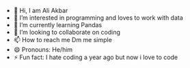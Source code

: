 - 👋 Hi, I am Ali Akbar
- 👀 I’m interested in programming and loves to work with data
- 🌱 I’m currently learning Pandas
- 💞️ I’m looking to collaborate on coding
- 📫 How to reach me Dm me simple
- 😄 Pronouns: He/him
- ⚡ Fun fact: I hate coding a year ago but now i love to code

<!---
AliAkbar1101/AliAkbar1101 is a ✨ special ✨ repository because its `README.md` (this file) appears on your GitHub profile.
You can click the Preview link to take a look at your changes.
--->
